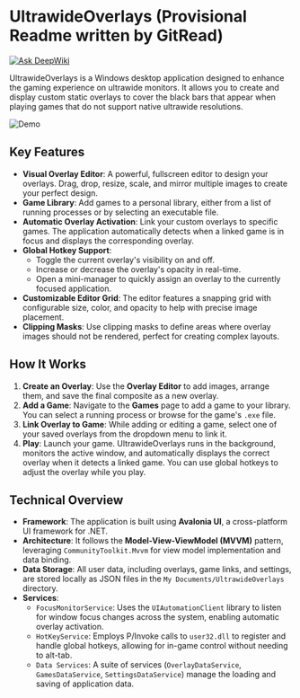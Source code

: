 # UltrawideOverlays (Provisional Readme written by GitRead)
[![Ask DeepWiki](https://devin.ai/assets/askdeepwiki.png)](https://deepwiki.com/ignaciotapie/UltrawideOverlays)

UltrawideOverlays is a Windows desktop application designed to enhance the gaming experience on ultrawide monitors. It allows you to create and display custom static overlays to cover the black bars that appear when playing games that do not support native ultrawide resolutions.

![Demo](https://github.com/ignaciotapie/UltrawideOverlays/blob/master/Demo/kh3%20demo.gif)

## Key Features

*   **Visual Overlay Editor**: A powerful, fullscreen editor to design your overlays. Drag, drop, resize, scale, and mirror multiple images to create your perfect design.
*   **Game Library**: Add games to a personal library, either from a list of running processes or by selecting an executable file.
*   **Automatic Overlay Activation**: Link your custom overlays to specific games. The application automatically detects when a linked game is in focus and displays the corresponding overlay.
*   **Global Hotkey Support**:
    *   Toggle the current overlay's visibility on and off.
    *   Increase or decrease the overlay's opacity in real-time.
    *   Open a mini-manager to quickly assign an overlay to the currently focused application.
*   **Customizable Editor Grid**: The editor features a snapping grid with configurable size, color, and opacity to help with precise image placement.
*   **Clipping Masks**: Use clipping masks to define areas where overlay images should not be rendered, perfect for creating complex layouts.

## How It Works

1.  **Create an Overlay**: Use the **Overlay Editor** to add images, arrange them, and save the final composite as a new overlay.
2.  **Add a Game**: Navigate to the **Games** page to add a game to your library. You can select a running process or browse for the game's `.exe` file.
3.  **Link Overlay to Game**: While adding or editing a game, select one of your saved overlays from the dropdown menu to link it.
4.  **Play**: Launch your game. UltrawideOverlays runs in the background, monitors the active window, and automatically displays the correct overlay when it detects a linked game. You can use global hotkeys to adjust the overlay while you play.

## Technical Overview

*   **Framework**: The application is built using **Avalonia UI**, a cross-platform UI framework for .NET.
*   **Architecture**: It follows the **Model-View-ViewModel (MVVM)** pattern, leveraging `CommunityToolkit.Mvvm` for view model implementation and data binding.
*   **Data Storage**: All user data, including overlays, game links, and settings, are stored locally as JSON files in the `My Documents/UltrawideOverlays` directory.
*   **Services**:
    *   `FocusMonitorService`: Uses the `UIAutomationClient` library to listen for window focus changes across the system, enabling automatic overlay activation.
    *   `HotKeyService`: Employs P/Invoke calls to `user32.dll` to register and handle global hotkeys, allowing for in-game control without needing to alt-tab.
    *   `Data Services`: A suite of services (`OverlayDataService`, `GamesDataService`, `SettingsDataService`) manage the loading and saving of application data.
